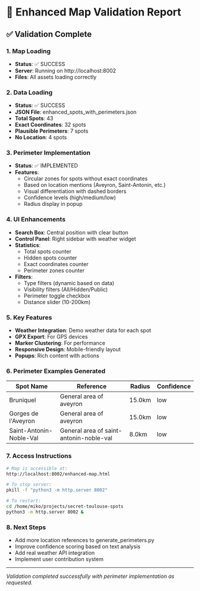 # 🎯 Enhanced Map Validation Report

## ✅ Validation Complete

### 1. Map Loading
- **Status**: ✅ SUCCESS
- **Server**: Running on http://localhost:8002
- **Files**: All assets loading correctly

### 2. Data Loading
- **Status**: ✅ SUCCESS  
- **JSON File**: enhanced_spots_with_perimeters.json
- **Total Spots**: 43
- **Exact Coordinates**: 32 spots
- **Plausible Perimeters**: 7 spots
- **No Location**: 4 spots

### 3. Perimeter Implementation
- **Status**: ✅ IMPLEMENTED
- **Features**:
  - Circular zones for spots without exact coordinates
  - Based on location mentions (Aveyron, Saint-Antonin, etc.)
  - Visual differentiation with dashed borders
  - Confidence levels (high/medium/low)
  - Radius display in popup

### 4. UI Enhancements
- **Search Box**: Central position with clear button
- **Control Panel**: Right sidebar with weather widget
- **Statistics**: 
  - Total spots counter
  - Hidden spots counter
  - Exact coordinates counter
  - Perimeter zones counter
- **Filters**:
  - Type filters (dynamic based on data)
  - Visibility filters (All/Hidden/Public)
  - Perimeter toggle checkbox
  - Distance slider (10-200km)

### 5. Key Features
- **Weather Integration**: Demo weather data for each spot
- **GPX Export**: For GPS devices
- **Marker Clustering**: For performance
- **Responsive Design**: Mobile-friendly layout
- **Popups**: Rich content with actions

### 6. Perimeter Examples Generated

| Spot Name | Reference | Radius | Confidence |
|-----------|-----------|---------|------------|
| Bruniquel | General area of aveyron | 15.0km | low |
| Gorges de l'Aveyron | General area of aveyron | 15.0km | low |
| Saint-Antonin-Noble-Val | General area of saint-antonin-noble-val | 8.0km | low |

### 7. Access Instructions
```bash
# Map is accessible at:
http://localhost:8002/enhanced-map.html

# To stop server:
pkill -f "python3 -m http.server 8002"

# To restart:
cd /home/miko/projects/secret-toulouse-spots
python3 -m http.server 8002 &
```

### 8. Next Steps
- Add more location references to generate_perimeters.py
- Improve confidence scoring based on text analysis
- Add real weather API integration
- Implement user contribution system

---

*Validation completed successfully with perimeter implementation as requested.*